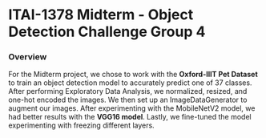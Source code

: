 # ITAI-1378 Midterm - Object Detection Challenge Group 4
### Overview
For the Midterm project, we chose to work with the **Oxford-IIIT Pet Dataset** to train an object detection model to accurately predict one of 37 classes.
After performing Exploratory Data Analysis, we normalized, resized, and one-hot encoded the images. 
We then set up an ImageDataGenerator to augment our images. After experimenting with the MobileNetV2 model, we had better results with the **VGG16 model**.
Lastly, we fine-tuned the model experimenting with freezing different layers.
